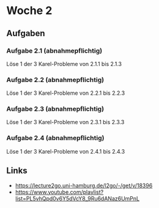 # Woche 2

## Aufgaben

### Aufgabe 2.1 (abnahmepflichtig)

Löse 1 der 3 Karel-Probleme von 2.1.1 bis 2.1.3

### Aufgabe 2.2 (abnahmepflichtig)

Löse 1 der 3 Karel-Probleme von 2.2.1 bis 2.2.3

### Aufgabe 2.3 (abnahmepflichtig)

Löse 1 der 3 Karel-Probleme von 2.3.1 bis 2.3.3

### Aufgabe 2.4 (abnahmepflichtig)

Löse 1 der 3 Karel-Probleme von 2.4.1 bis 2.4.3

## Links

- https://lecture2go.uni-hamburg.de/l2go/-/get/v/18396
- https://www.youtube.com/playlist?list=PL5vhQpd0v6Y5dVcY8_9Ru6dANaz6UmPnL
